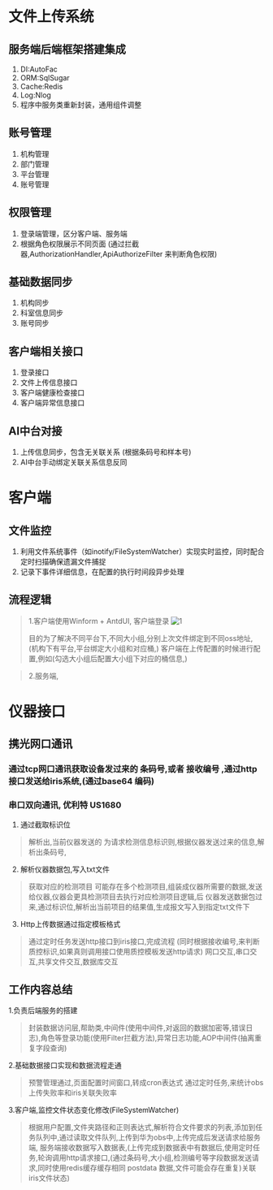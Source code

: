 # 文件上传系统


## 服务端后端框架搭建集成
1. DI:AutoFac
2. ORM:SqlSugar
3. Cache:Redis
4. Log:Nlog
5. 程序中服务类重新封装，通用组件调整

## 账号管理
1. 机构管理
2. 部门管理
3. 平台管理
4. 账号管理 


## 权限管理
1. 登录端管理，区分客户端、服务端
2. 根据角色权限展示不同页面 (通过拦截器,AuthorizationHandler,ApiAuthorizeFilter 来判断角色权限)

## 基础数据同步
1. 机构同步
2. 科室信息同步
3. 账号同步

## 客户端相关接口
1. 登录接口
2. 文件上传信息接口
3. 客户端健康检查接口
4. 客户端异常信息接口

## AI中台对接
1. 上传信息同步，包含无关联关系 (根据条码号和样本号)
2. AI中台手动绑定关联关系信息反同

# 客户端
## 文件监控
1. 利用文件系统事件（如inotify/FileSystemWatcher）实现实时监控，同时配合定时扫描确保遗漏文件捕捉
2. 记录下事件详细信息，在配置的执行时间段异步处理 

## 流程逻辑
> 1.客户端使用Winform + AntdUI, 客户端登录
> ![1](https://github.com/user-attachments/assets/0a513214-1734-4736-9ab3-af1edb8a5773)
>
> 目的为了解决不同平台下,不同大小组,分别上次文件绑定到不同oss地址, (机构下有平台,平台绑定大小组和对应桶,)
> 客户端在上传配置的时候进行配置,例如(勾选大小组后配置大小组下对应的桶信息,)


> 2.服务端,

# 仪器接口

## 携光网口通讯
### 通过tcp网口通讯获取设备发过来的 条码号,或者 接收编号 ,通过http接口发送给iris系统,(通过base64 编码)

### 串口双向通讯, 优利特 US1680
1. 通过截取标识位
>解析出,当前仪器发送的 为请求检测信息标识则,根据仪器发送过来的信息,解析出条码号,

2. 解析仪器数据包,写入txt文件
> 获取对应的检测项目 可能存在多个检测项目,组装成仪器所需要的数据,发送给仪器,仪器会更具检测项目去执行对应检测项目逻辑,后 仪器发送数据包过来,通过标识位,解析出当前项目的结果值,生成报文写入到指定txt文件下

3. Http上传数据通过指定模板格式
> 通过定时任务发送http接口到iris接口,完成流程 (同时根据接收编号,来判断质控标识,如果真则调用接口使用质控模板发送http请求)
> 网口交互,串口交互,共享文件交互,数据库交互


## 工作内容总结
1.负责后端服务的搭建
>封装数据访问层,帮助类,中间件(使用中间件,对返回的数据加密等,错误日志),角色等登录功能(使用Filter拦截方法),异常日志功能,AOP中间件(抽离重复字段查询)

2.基础数据接口实现和数据流程走通
> 预警管理通过,页面配置时间窗口,转成cron表达式 通过定时任务,来统计obs上传失败率和iris关联失败率

3.客户端,监控文件状态变化修改(FileSystemWatcher) 
> 根据用户配置,文件夹路径和正则表达式,解析符合文件要求的列表,添加到任务队列中,通过读取文件队列,上传到华为obs中,上传完成后发送请求给服务端, 服务端接收数据写入数据表,(上传完成到数据表中有数据后,使用定时任务,轮询调用http请求接口,(通过条码号,大小组,检测编号等字段数据发送请求,同时使用redis缓存缓存相同 postdata 数据,文件可能会存在重复)关联iris文件状态)

